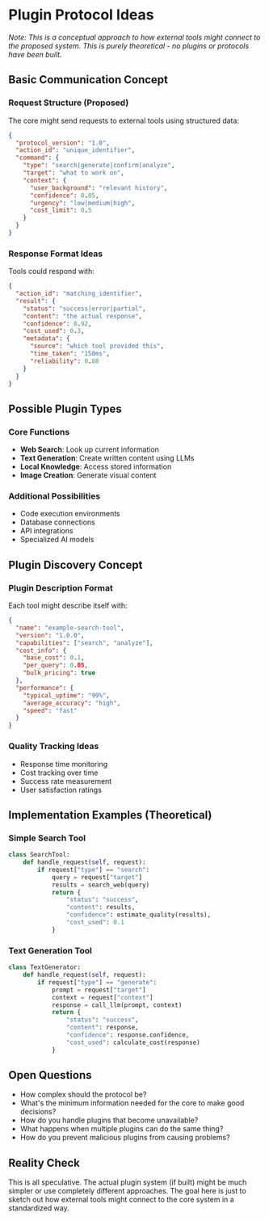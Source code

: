 # Plugin Protocol Ideas

*Note: This is a conceptual approach to how external tools might connect to the proposed system. This is purely theoretical - no plugins or protocols have been built.*

## Basic Communication Concept

### Request Structure (Proposed)
The core might send requests to external tools using structured data:

```json
{
  "protocol_version": "1.0",
  "action_id": "unique_identifier",
  "command": {
    "type": "search|generate|confirm|analyze",
    "target": "what to work on",
    "context": {
      "user_background": "relevant history",
      "confidence": 0.85,
      "urgency": "low|medium|high",
      "cost_limit": 0.5
    }
  }
}
```

### Response Format Ideas
Tools could respond with:

```json
{
  "action_id": "matching_identifier",
  "result": {
    "status": "success|error|partial",
    "content": "the actual response",
    "confidence": 0.92,
    "cost_used": 0.3,
    "metadata": {
      "source": "which tool provided this",
      "time_taken": "150ms",
      "reliability": 0.88
    }
  }
}
```

## Possible Plugin Types

### Core Functions
- **Web Search**: Look up current information
- **Text Generation**: Create written content using LLMs
- **Local Knowledge**: Access stored information
- **Image Creation**: Generate visual content

### Additional Possibilities
- Code execution environments
- Database connections
- API integrations
- Specialized AI models

## Plugin Discovery Concept

### Plugin Description Format
Each tool might describe itself with:

```json
{
  "name": "example-search-tool",
  "version": "1.0.0",
  "capabilities": ["search", "analyze"],
  "cost_info": {
    "base_cost": 0.1,
    "per_query": 0.05,
    "bulk_pricing": true
  },
  "performance": {
    "typical_uptime": "99%",
    "average_accuracy": "high",
    "speed": "fast"
  }
}
```

### Quality Tracking Ideas
- Response time monitoring
- Cost tracking over time
- Success rate measurement  
- User satisfaction ratings

## Implementation Examples (Theoretical)

### Simple Search Tool
```python
class SearchTool:
    def handle_request(self, request):
        if request["type"] == "search":
            query = request["target"]
            results = search_web(query)
            return {
                "status": "success",
                "content": results,
                "confidence": estimate_quality(results),
                "cost_used": 0.1
            }
```

### Text Generation Tool
```python
class TextGenerator:
    def handle_request(self, request):
        if request["type"] == "generate":
            prompt = request["target"]
            context = request["context"]
            response = call_llm(prompt, context)
            return {
                "status": "success", 
                "content": response,
                "confidence": response.confidence,
                "cost_used": calculate_cost(response)
            }
```

## Open Questions

- How complex should the protocol be?
- What's the minimum information needed for the core to make good decisions?
- How do you handle plugins that become unavailable?
- What happens when multiple plugins can do the same thing?
- How do you prevent malicious plugins from causing problems?

## Reality Check

This is all speculative. The actual plugin system (if built) might be much simpler or use completely different approaches. The goal here is just to sketch out how external tools might connect to the core system in a standardized way.